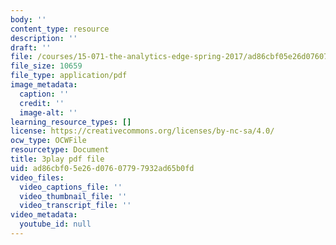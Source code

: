 ```yaml
---
body: ''
content_type: resource
description: ''
draft: ''
file: /courses/15-071-the-analytics-edge-spring-2017/ad86cbf05e26d07607797932ad65b0fd_kntypWFmyyM.pdf
file_size: 10659
file_type: application/pdf
image_metadata:
  caption: ''
  credit: ''
  image-alt: ''
learning_resource_types: []
license: https://creativecommons.org/licenses/by-nc-sa/4.0/
ocw_type: OCWFile
resourcetype: Document
title: 3play pdf file
uid: ad86cbf0-5e26-d076-0779-7932ad65b0fd
video_files:
  video_captions_file: ''
  video_thumbnail_file: ''
  video_transcript_file: ''
video_metadata:
  youtube_id: null
---
```

